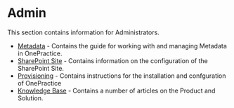 # Admin
This section contains information for Administrators.

- [Metadata](metadata.md) - Contains the guide for working with and managing Metadata in OnePractice.
- [SharePoint Site](sharepoint-site.md) - Contains information on the configuration of the SharePoint Site.
- [Provisioning](provisioning.md) - Contains instructions for the installation and confguration of OnePractice
- [Knowledge Base](kb.md) - Contains a number of articles on the Product and Solution.